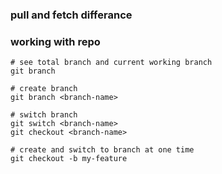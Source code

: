 ### pull and fetch differance

### working with repo

```
# see total branch and current working branch
git branch

# create branch
git branch <branch-name>

# switch branch
git switch <branch-name>
git checkout <branch-name>

# create and switch to branch at one time 
git checkout -b my-feature

```

